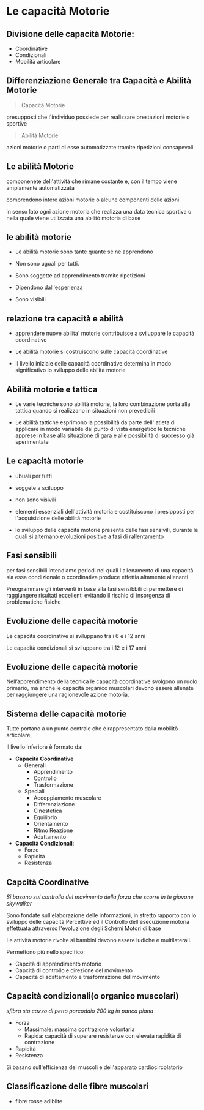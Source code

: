 # Le capacità Motorie

## Divisione delle capacità Motorie:
- Coordinative
- Condizionali
- Mobilità articolare

## Differenziazione Generale tra Capacità e Abilità Motorie

> Capacità Motorie

presupposti che l'individuo possiede per realizzare prestazioni motorie o sportive

> Abilità Motorie
 
azioni motorie o parti di esse automatizzate tramite ripetizioni consapevoli

## Le abilità Motorie

componenete dell'attività che rimane costante e, con il tempo viene ampiamente automatizzata

comprendono intere azioni motorie o alcune componenti delle azioni

in senso lato ogni azione motoria che realizza una data tecnica sportiva o nella quale viene utilizzata una abilitò motoria di base

## le abilità motorie

- Le abilità motorie sono tante quante se ne apprendono

- Non sono uguali per tutti.

- Sono soggette ad apprendimento tramite ripetizioni

- Dipendono dall'esperienza

- Sono visibili

## relazione tra capacità e abilità
- apprendere nuove abilita' motorie contribuisce a sviluppare le capacità coordinative

- Le abilità motorie si costruiscono sulle capacità coordinative

- Il livello iniziale delle capacità coordinative determina in modo significativo lo sviluppo delle abilità motorie 

## Abilità motorie e tattica
- Le varie tecniche sono abilità motorie, la loro combinazione porta alla tattica quando si realizzano in situazioni non prevedibili

- Le abilità tattiche esprimono la possibilità da parte dell' atleta di applicare in modo variabile dal punto di vista energetico le tecniche apprese in base alla situazione di gara e alle possibilità di successo già sperimentate

## Le capacità motorie
- ubuali per tutti
- soggete a sciluppo 
- non sono visivili

- elementi essenziali dell'attività motoria e costituiscono i presipposti per l'acquisizione delle abilità motorie

- lo sviluppo delle capacità motorie presenta delle fasi sensivili, durante le quali si alternano evoluzioni positive a fasi di rallentamento

## Fasi sensibili 

per fasi sensibili intendiamo periodi nei quali l'allenamento di una capacità sia essa condizionale o ccordinativa produce effettia altamente allenanti

Preogrammare gli interventi in base alla fasi sensibbili ci permettere di raggiungere risultati eccellenti evitando il rischio di insorgenza di problematiche fisiche

## Evoluzione delle capacità motorie

Le capacità coordinative si sviluppano tra i 6 e i 12 anni

Le capacità condizionali si sviluppano tra i 12 e i 17 anni

## Evoluzione delle capacità motorie

Nell’apprendimento della tecnica le capacità coordinative svolgono un ruolo primario, ma anche le capacità organico muscolari devono essere allenate per raggiungere una ragionevole azione motoria.

## Sistema delle capacità motorie

Tutte portano a un punto centrale che è rappresentato dalla mobilitò articolare,

Il livello inferiore è formato da:
- **Capacità Coordinative**
	- Generali
		- Apprendimento
		- Controllo
		- Trasformazione
	- Speciali
		- Accoppiamento muscolare
		- Differenziazione
		- Cinestetica
		- Equilibrio
		- Orientamento
		- Ritmo Reazione
		- Adattamento
- **Capacità Condizionali**:
	- Forze
	- Rapidità 
	- Resistenza


## Capcità Coordinative

*Si basano sul controllo del movimento della forza che scorre in te giovane skywalker*

Sono fondate sull'elaborazione delle informazioni, in stretto rapporto con lo sviluppo delle capacità Percettive ed il Controllo dell'esecuzione motoria effettuata attraverso l'evoluzione degli Schemi Motori di base

Le attività motorie rivolte ai bambini devono essere ludiche e multilaterali.

Permettono più nello specifico:
- Capcità di apprendimento motorio
- Capcità di controllo e direzione del movimento
- Capacità di adattamento e trasformazione del movimento

## Capacità condizionali(o organico muscolari)

*sfibra sto cazzo di petto porcoddio 200 kg in panca piana*

- Forza 
	- Massimale: massima contrazione volontaria
	- Rapida: capacità di superare resistenze con elevata rapidità di contrazione
- Rapidità
- Resistenza

Si basano sull'efficienza dei muscoli e dell'apparato cardiocircolatorio

## Classificazione delle fibre muscolari

- fibre rosse adibilte 
<!--stackedit_data:
eyJoaXN0b3J5IjpbLTg3NjkzMzE4NCwxODkzODU3ODczXX0=
-->
